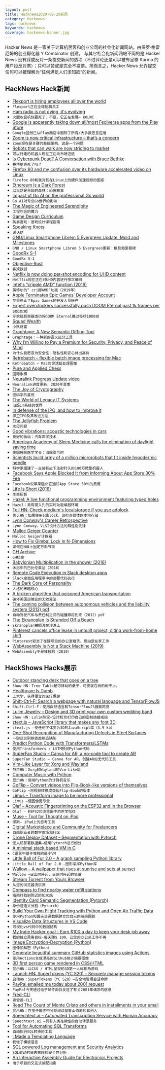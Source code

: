 ```yaml
---
layout: post
title: Hacknews2020-08-29新闻
category: Hacknews
tags: hacknews
keywords: hacknews
coverage: hacknews-banner.jpg
---
```


Hacker News 是一家关于计算机黑客和创业公司的社会化新闻网站，由保罗·格雷厄姆的创业孵化器 Y Combinator 创建。
与其它社会化新闻网站不同的是 Hacker News 没有踩或反对一条提交新闻的选项（不过评论还是可以被有足够 Karma 的用户投反对票）；只可以赞或是完全不投票。简而言之，Hacker News 允许提交任何可以被理解为“任何满足人们求知欲”的新闻。

## HackNews Hack新闻


- [Flexport is hiring employees all over the world](https://www.flexport.com/careers)
- `Flexport正在全球招聘员工`
- [Ham radio is not dying, it's evolving](http://k0lwc.com/ham-radio-is-dying-no-its-not-its-evolving/)
- `火腿收音机快要死了，不是，它正在发展– K0LWC`
- [Google is apparently taking down all/most Fediverse apps from the Play Store](https://qoto.org/@freemo/104765288863293481)
- `Google显然已从Play商店中删除了所有/大多数恶意应用`
- [Zoom is now critical infrastructure – that’s a concern](https://www.brookings.edu/blog/techtank/2020/08/27/zoom-is-now-critical-infrastructure-thats-a-concern/)
- `Zoom现在是关键的基础架构，这是一个问题`
- [Robots that can walk are now striding to market](https://www.economist.com/science-and-technology/2020/08/25/robots-that-can-walk-are-now-striding-to-market)
- `可以行走的机器人现在正在向市场迈进`
- [Is Cyberpunk Dead? A Conversation with Bruce Bethke](https://www.markeverglade.com/iscyberpunkdead)
- `赛博朋克死了吗？`
- [Firefox 80 and my confusion over its hardware accelerated video on Linux](https://utcc.utoronto.ca/~cks/space/blog/web/Firefox80VideoAccelConfusion)
- `Firefox 80和我对其在Linux上的硬件加速视频的困惑`
- [Ethereum Is a Dark Forest](https://medium.com/@danrobinson/ethereum-is-a-dark-forest-ecc5f0505dff)
- `以太坊是黑暗的森林：恐怖故事`
- [Impact of Go AI on the professional Go world](https://medium.com/@hajinlee/impact-of-go-ai-on-the-professional-go-world-f14cf201c7c2)
- `Go AI对专业Go世界的影响`
- [The Magic of Engineered Serendipity](https://www.beondeck.com/post/the-magic-of-engineered-serendipity)
- `工程巧合的魔力`
- [Game Design Curriculum](https://www.riotgames.com/en/urf-academy/curriculum-guide)
- `防暴游戏：游戏设计课程指南`
- [Speaking Knots](https://soender.blog/Speaking-Knots/)
- `说话结`
- [GNU/Linux Smartphone Librem 5 Evergreen Update: Mold and Milestones](https://puri.sm/posts/librem-5-evergreen-update-mold-and-milestones/)
- `GNU / Linux Smartphone Librem 5 Evergreen更新：模具和里程碑`
- [GoodRx S-1](https://www.sec.gov/Archives/edgar/data/1809519/000119312520234662/d949310ds1.htm)
- `GoodRx S-1`
- [Objective-Rust](https://belkadan.com/blog/2020/08/Objective-Rust/)
- `客观铁锈`
- [Netflix is now doing per-shot encoding for UHD content](https://netflixtechblog.com/optimized-shot-based-encodes-for-4k-now-streaming-47b516b10bbb)
- `Netflix现在正在对UHD内容进行按次编码`
- [Intel's “cripple AMD” function (2019)](https://www.agner.org/forum/viewtopic.php?f=1&t=6)
- `英特尔的“ cri脚AMD”功能（2019年）`
- [Apple Terminates Epic Games' Developer Account](https://www.macrumors.com/2020/08/28/apple-terminates-epic-games-developer-account/)
- `苹果终止了Epic Games的开发人员帐户`
- [Expert overclockers successfully push DOOM Eternal past 1k frames per second](https://slayersclub.bethesda.net/en/article/48xD6yVj0VsulONXKAnr7n/doom-eternal-overclocked-at-1000-fps)
- `专家级超频器成功将DOOM Eternal推过每秒1000帧`
- [Squad Wealth](https://otherinter.net/squad-wealth/)
- `小队财富`
- [Graphtage: A New Semantic Diffing Tool](https://blog.trailofbits.com/2020/08/28/graphtage/)
- `Graphtage：一种新的语义区分工具`
- [Why I’m Willing to Pay a Premium for Security, Privacy, and Peace of Mind](https://tirania.org/blog/archive/2020/Aug-28.html)
- `为什么我愿意为安全性，隐私性和安心付出高价`
- [Retrobatch – flexible batch image processing for Mac](https://flyingmeat.com/retrobatch/)
- `Retrobatch – Mac的灵活批处理图像`
- [Pure and Applied Chess](https://theelectricagora.com/2020/08/28/pure-and-applied-chess/)
- `国际象棋`
- [Neuralink Progress Update video](https://www.youtube.com/watch?v=DVvmgjBL74w&hn=1)
- `Neuralink进度更新，2020年夏季`
- [The Joy of Cryptography](http://web.engr.oregonstate.edu/~rosulekm/crypto/)
- `密码学的喜悦`
- [The World of Legacy IT Systems](https://spectrum.ieee.org/computing/it/inside-hidden-world-legacy-it-systems)
- `旧版IT系统的世界`
- [In defense of the IPO, and how to improve it](https://a16z.com/2020/08/28/in-defense-of-the-ipo/)
- `捍卫IPO及其改进方法`
- [The Jellyfish Problem](https://www.historytoday.com/archive/natural-histories/jellyfish-problem)
- `水母问题`
- [Good vibrations: acoustic technologies in cars](https://physicsworld.com/a/good-vibrations-acoustic-technologies-in-cars/)
- `良好的振动：汽车声学技术`
- [American Academy of Sleep Medicine calls for elimination of daylight saving time](https://aasm.org/american-academy-of-sleep-medicine-calls-for-elimination-of-daylight-saving-time/)
- `美国睡眠医学学会：消除夏令时`
- [Scientists build army of a million microrobots that fit inside hypodermic needle](https://www.cnet.com/news/scientists-build-army-of-1-million-microrobots-that-can-fit-inside-a-hypodermic-needle/)
- `科学家组建了一支装有皮下注射针头的100万微型机器人`
- [Facebook Says Apple Blocked It from Informing About App Store 30% Fee](https://www.nasdaq.com/articles/facebook-says-apple-blocked-it-from-informing-about-app-store-30-fee-2020-08-28#:~:text=Facebook%20Says%20Apple%20Blocked%20It%20From%20Informing%20About%20App%20Store%2030%25%20Fee,-Contributor&text=Facebook%20(NASDAQ%3A%20FB)%20is,to%20impart%20to%20its%20users.&text=According%20to%20Facebook%2C%20it%20asked,Image%20source%3A%20Getty%20Images.)
- `Facebook说苹果阻止它通知App Store 30％的费用`
- [Life Is Short (2016)](http://paulgraham.com/vb.html)
- `生命短暂`
- [Hazel: A live functional programming environment featuring typed holes](http://hazel.org/)
- `Hazel：具有键入孔的实时功能编程环境`
- [Tell HN: Check medium's localstorage if you use adblock](item?id=24310778)
- `告诉HN：如果使用adblock，请检查媒体的本地存储`
- [Lynn Conway's Career Retrospective](https://ai.eecs.umich.edu/people/conway/RetrospectiveT.html)
- `Lynn Conway，VLSI设计方法的跨性别先锋`
- [Malloc Geiger Counter](https://github.com/laserallan/malloc_geiger)
- `Malloc Geiger计数器`
- [How to Fix Gimbal Lock in N-Dimensions](https://medium.com/swlh/how-to-fix-gimbal-lock-in-n-dimensions-f2f7baec2b5e)
- `如何在N维上固定万向节锁`
- [GH Archive](https://www.gharchive.org/)
- `GH档案`
- [Babylonian Multiplication in the shower (2016)](https://www.iquilezles.org/blog/?p=4582)
- `沐浴中的巴比伦乘法（2016）`
- [Remote Code Execution in Slack desktop apps](https://hackerone.com/reports/783877)
- `Slack桌面应用程序中的远程代码执行`
- [The Dark Core of Personality](https://blogs.scientificamerican.com/beautiful-minds/the-dark-core-of-personality/)
- `人格的黑暗核心`
- [A broken algorithm that poisoned American transportation](https://www.vice.com/en_us/article/v7gxy9/the-broken-algorithm-that-poisoned-american-transportation-v27n3)
- `破坏美国运输业的无效算法`
- [The coming collision between autonomous vehicles and the liability system (2012) pdf](https://pdfs.semanticscholar.org/88c1/11a1d16a44ff3adc681e966926e101067ae1.pdf)
- `自动驾驶汽车与责任制之间的碰撞即将到来（2012）pdf`
- [The Ekranoplan Is Stranded Off a Beach](https://www.popularmechanics.com/military/aviation/a33808381/russia-ekranoplan-plane-boat-wrecked/)
- `Ekranoplan被搁浅在沙滩上`
- [Pinterest cancels office lease in unbuilt project, citing work-from-home shift](https://www.sfchronicle.com/business/article/Pinterest-cancels-huge-SF-office-lease-in-unbuilt-15523170.php)
- `Pinterest取消了在建项目的办公室租赁，理由是在家工作`
- [WebAssembly Is Not a Stack Machine (2019)](http://troubles.md/wasm-is-not-a-stack-machine/)
- `WebAssembly不是堆栈机（2019）`


## HackShows Hacks展示

- [ Outdoor standing desk that goes on a tree](https://www.indiegogo.com/projects/tree-table)
- `Show HN：Tree Table是可移动的桌子，可安装在树的树干上。`
- [ Healthcare Is Dumb](https://healthcareisdumb.com/)
- `上大学，获得便宜的医疗保健`
- [ Shift-Ctrl-F: Search a webpage with natural language and TensorFlowJS](https://github.com/model-zoo/shift-ctrl-f)
- `Shift-Ctrl-F：使用自然语言和TensorFlowJS搜索网页`
- [ Lulim Jewelry – Design and 3D print your own custom wedding band](https://lulimjewelry.com)
- `Show HN：Lulim珠宝–设计和3D打印自己的定制结婚戒指`
- [ ztext.js – JavaScript library that makes any font 3D](https://bennettfeely.com/ztext/)
- `ztext.js –使任何字体变为3D的JavaScript库（3.9 kb）`
- [ One-Shot Recognition of Manufacturing Defects in Steel Surfaces](https://github.com/adipandas/one-shot-steel-surfaces)
- `一键式识别钢表面制造缺陷`
- [ Predict Python Code with Transformers/LSTMs](https://github.com/lab-ml/source_code_modelling)
- `使用Transformers / LSTM预测Python代码`
- [ SuperFan Studio – Canva for AR, a no-code tool to create AR](http://superfan.studio/)
- `SuperFan Studio – Canva for AR，创建AR的无代码工具`
- [ Vim-Like Layer for Xorg and Wayland](https://cedaei.com/posts/vim-like-layer-for-xorg-wayland/)
- `节目HN：Xorg和Wayland的Vim-Like层`
- [ Computer Music with Python](https://github.com/luvsound/pippi)
- `显示HN：使用Python的计算机音乐`
- [ GoFlip – Convert videos into Flip-Book-like versions of themselves](https://github.com/Kadle11/GoFlip)
- `GoFlip –将视频转换成类似Flip-Book的版本`
- [ Limus – Transform image to be more professional](https://limus.netlify.app/)
- `Limus –使图像更专业`
- [ Olaf – Acoustic Fingerprinting on the ESP32 and in the Browser](https://0110.be/posts/Olaf_-_Acoustic_fingerprinting_on_the_ESP32_and_in_the_Browser)
- `Olaf – ESP32和浏览器中的声学指纹`
- [ Muse – Tool for Thought on iPad](https://launch-preview.museapp.com/)
- `缪斯– iPad上的思考工具`
- [ Digital Marketplace and Community for Freelancers](https://hypelance.com/)
- `自由职业者的数字市场和社区`
- [ Drone Deploy Dataset – Segmentation with Pytorch](https://github.com/s3nh/drone-deploy-seg)
- `无人机部署数据集–使用Pytorch进行细分`
- [ A minimal stack based VM in C](https://github.com/codr7/liblg)
- `C语言中基于堆栈的最小VM`
- [ Little Ball of Fur 2.0 – A graph sampling Python library](https://github.com/benedekrozemberczki/Littleballoffur)
- `Little Ball of Fur 2.0 –图形采样Python库`
- [ Wallow – A wallpaper that rises at sunrise and sets at sunset](https://play.google.com/store/apps/details?id=io.otim.wallow)
- `Wallow –日出时升起，日落时升起的墙纸`
- [ Stream Torrent from Yours Browser](http://popcorntime.tube)
- `从您的浏览器流洪流`
- [ Compass to find nearby water refill stations](http://www.findtap.com/compass)
- `指南针找到附近的加水站`
- [ Identity Card Semantic Segmentation (Pytorch)](https://github.com/s3nh/unet-midv500)
- `身份证语义分割（Pytorch）`
- [ Build Your Own Flight Tracking with Python and Open Air Traffic Data](https://www.geodose.com/2020/08/create-flight-tracking-apps-using-python-open-data.html)
- `使用Python和露天交通数据建立您自己的航班跟踪`
- [ Visualize Data Structures in VS Code](https://github.com/hediet/vscode-debug-visualizer/tree/master/extension)
- `可视化vs代码中的数据结构`
- [ My Indie Hacker goal - Earn $100 a day to keep your desk job away](item?id=24304674)
- `我的独立黑客目标-每天赚$ 100，让您的办公桌工作不再`
- [ Image Encryption-Decryption (Python)](https://github.com/s3nh/img-cryptor)
- `图像加解密（Python）`
- [ Generate beautiful summary GitHub statistics images using Actions](https://github.com/jstrieb/github-stats)
- `使用Actions生成漂亮的GitHub统计摘要图像`
- [ 3D first person game rendered in CSS/HTML](https://pantel.is/projects/css3d/)
- `显示HN：以CSS / HTML呈现的3D第一人称视角游戏`
- [Launch HN: SuperTokens (YC S20) – Securely manage session tokens](item?id=24306572)
- `启动HN：SuperTokens（YC S20）–安全地管理会话令牌`
- [ PayPal emailed me today about 2001 request](item?id=24304899)
- `PayPal今天通过电子邮件向我发送了有关2001年请求的信息`
- [ Fred-CLI](https://github.com/aamnv/fred-cli)
- `弗雷德·CLI`
- [ Read The Count of Monte Cristo and others in installments in your email](https://www.serialliterature.com/)
- `显示HN：在电子邮件中分期阅读基督山伯爵和其他人`
- [ Speechtext.ai – Automated Transcription Service with Human Accuracy](https://speechtext.ai/)
- `Speechtext.ai –具有人类准确性的自动转录服务`
- [ Tool for Automating SQL Transforms](item?id=24307677)
- `自动执行SQL转换的工具`
- [ I Made a Templating Language](https://github.com/sebbekarlsson/gpp)
- `我做了模板语言`
- [ SQL powered Log management and Security Analytics](https://www.easysiem.com)
- `SQL驱动的日志管理和安全性分析`
- [ An Interactive Assembly Guide for Electronics Projects](https://kitspace.org/interactive_bom/?github.com/mattvenn/teensy-audio-fx)
- `电子项目的交互式装配指南`

